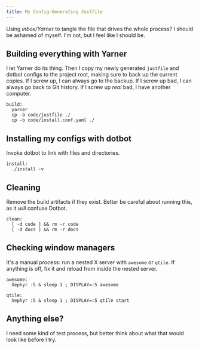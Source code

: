 ```yaml
---
title: My Config-Generating Justfile
---
```


Using *inbox/Yarner* to tangle the file that drives the whole process? I should be ashamed of myself. I'm not, but I feel like I should be.

## Building everything with Yarner

I let Yarner do its thing. Then I copy my newly generated `justfile` and dotbot configs to the project root, making sure to back up the current copies. If I screw up, I can always go to the backup. If I screw up bad, I can always go back to Git history. If I screw up *real* bad, I have another computer.

````justfile
build:
  yarner
  cp -b code/justfile ./
  cp -b code/install.conf.yaml ./
````

## Installing my configs with dotbot

Invoke dotbot to link with files and directories.

````justfile
install:
  ./install -v
````

## Cleaning

Remove the build artifacts if they exist. Better be careful about running this, as it *will* confuse Dotbot.

````justfile
clean:
  [ -d code ] && rm -r code
  [ -d docs ] && rm -r docs
````

## Checking window managers

It's a manual process: run a nested X server with `awesome` or `qtile`.
If anything is off, fix it and reload from inside the nested server.

````justfile
awesome:
  Xephyr :5 & sleep 1 ; DISPLAY=:5 awesome

qtile:
  Xephyr :5 & sleep 1 ; DISPLAY=:5 qtile start
````

## Anything else?

I need some kind of test process, but better think about what that would look like before I try.
